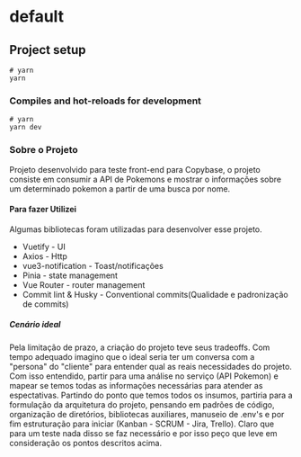 # default

## Project setup

```
# yarn
yarn
```

### Compiles and hot-reloads for development

```
# yarn
yarn dev
```

### Sobre o Projeto

Projeto desenvolvido para teste front-end para Copybase, o projeto consiste em consumir a API de Pokemons e mostrar o informações sobre um determinado pokemon a partir de uma busca por nome.

#### Para fazer Utilizei

Algumas bibliotecas foram utilizadas para desenvolver esse projeto.

<ul>
<li>Vuetify - UI</li>
<li>Axios - Http</li>
<li>vue3-notification - Toast/notificações</li>
<li>Pinia - state management</li>
<li>Vue Router - router management</li>
<li>Commit lint & Husky - Conventional commits(Qualidade e padronização de commits)</li>
</ul>

##### Cenário ideal
Pela limitação de prazo, a criação do projeto teve seus tradeoffs. Com tempo adequado imagino que o ideal seria ter um conversa com a "persona" do "cliente" para entender qual as reais 
necessidades do projeto. Com isso entendido, partir para uma análise no serviço (API Pokemon) e mapear se temos todas as informações necessárias para atender as espectativas. Partindo do ponto que temos todos os insumos, partiria para a formulação da arquitetura do projeto, pensando em padrões de código, organização de diretórios, bibliotecas auxiliares, manuseio de .env's e por fim estruturação para iniciar (Kanban - SCRUM - Jira, Trello). Claro que para um teste nada disso se faz necessário e por isso peço que leve em consideração os pontos descritos acima.

